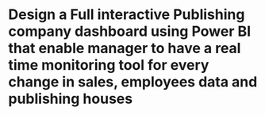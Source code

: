 # Design a  Full interactive Publishing company dashboard using Power BI that enable manager to have a real time monitoring tool for every change in sales, employees data and publishing houses 

